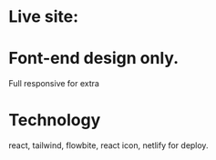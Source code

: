 # Live site:

# Font-end design only.

Full responsive for extra

# Technology

react, tailwind, flowbite, react icon, netlify for deploy.

